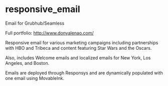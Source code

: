 # responsive_email
Email for Grubhub/Seamless

Full portfolio: http://www.donyalenao.com/

Responsive email for various marketing campaigns including partnerships with HBO and Tribeca and content featuring Star Wars and the Oscars.

Also, includes Welcome emails and localized emails for New York, Los Angeles, and Boston.

Emails are deployed through Responsys and are dynamically populated with one email using MovableInk.
